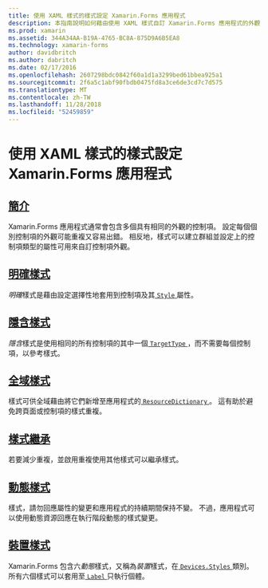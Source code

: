 ```yaml
---
title: 使用 XAML 樣式的樣式設定 Xamarin.Forms 應用程式
description: 本指南說明如何藉由使用 XAML 樣式自訂 Xamarin.Forms 應用程式的外觀。
ms.prod: xamarin
ms.assetid: 344A34AA-B19A-4765-BC8A-875D9A6B5EA8
ms.technology: xamarin-forms
author: davidbritch
ms.author: dabritch
ms.date: 02/17/2016
ms.openlocfilehash: 2607298bdc0842f60a1d1a3299bed61bbea925a1
ms.sourcegitcommit: 2f6a5c1abf90fbdb0475fd8a3ce6de3cd7c7d575
ms.translationtype: MT
ms.contentlocale: zh-TW
ms.lasthandoff: 11/28/2018
ms.locfileid: "52459859"
---
```

# <a name="styling-xamarinforms-apps-using-xaml-styles"></a>使用 XAML 樣式的樣式設定 Xamarin.Forms 應用程式

## <a name="introductionintroductionmd"></a>[簡介](introduction.md)

Xamarin.Forms 應用程式通常會包含多個具有相同的外觀的控制項。 設定每個個別控制項的外觀可能重複又容易出錯。 相反地，樣式可以建立群組並設定上的控制項類型的屬性可用來自訂控制項外觀。

## <a name="explicit-stylesexplicitmd"></a>[明確樣式](explicit.md)

*明確*樣式是藉由設定選擇性地套用到控制項及其[ `Style` ](xref:Xamarin.Forms.VisualElement.Style)屬性。

## <a name="implicit-stylesimplicitmd"></a>[隱含樣式](implicit.md)

*隱含*樣式是使用相同的所有控制項的其中一個[ `TargetType` ](xref:Xamarin.Forms.Style.TargetType)，而不需要每個控制項，以參考樣式。

## <a name="global-stylesapplicationmd"></a>[全域樣式](application.md)

樣式可供全域藉由將它們新增至應用程式的[ `ResourceDictionary` ](xref:Xamarin.Forms.ResourceDictionary)。 這有助於避免跨頁面或控制項的樣式重複。

## <a name="style-inheritanceinheritancemd"></a>[樣式繼承](inheritance.md)

若要減少重複，並啟用重複使用其他樣式可以繼承樣式。

## <a name="dynamic-stylesdynamicmd"></a>[動態樣式](dynamic.md)

樣式，請勿回應屬性的變更和應用程式的持續期間保持不變。 不過，應用程式可以使用動態資源回應在執行階段動態的樣式變更。

## <a name="device-stylesdevicemd"></a>[裝置樣式](device.md)

Xamarin.Forms 包含六*動態*樣式，又稱為*裝置*樣式，在[ `Devices.Styles` ](xref:Xamarin.Forms.Device.Styles)類別。 所有六個樣式可以套用至[ `Label` ](xref:Xamarin.Forms.Label)只執行個體。

